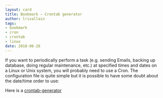 ```yaml
---
layout: card
title: Bookmark – Crontab generator
author: lrivallain
tags:
- bookmark
- cron
- crontab
- linux
date: 2018-06-26
---
```


If you want to periodically perform a task (e.g. sending Emails, backing up database, doing regular maintenance, etc.) at specified times and dates on a Linux or Unix system, you will probably need to use a Cron. The configuration file is quite simple but it is possible to have some doubt about the date/time order to use:

Here is a [crontab-generator](https://crontab-generator.org)
